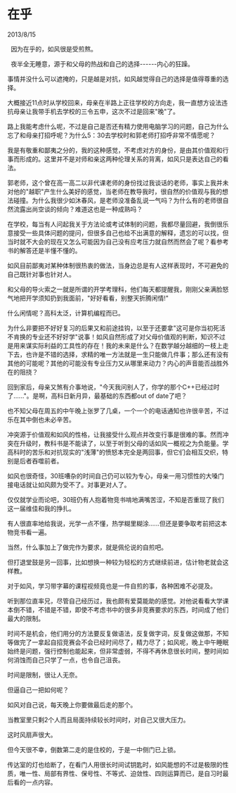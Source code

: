 # 在乎
2013/8/15

  因为在乎的，如风很是受煎熬。

  夜半全无睡意，源于和父母的热战和自己的选择------内心的狂躁。

事情并没什么可以遮掩的，只是越是对抗，如风越觉得自己的选择是值得尊重的选择。

大概接近11点时从学校回来，母亲在半路上正往学校的方向走，我一直想方设法违抗母亲让我带手机去学校的三令五申，这次不过是回来"晚"了。

路上我能考虑什么呢，不过是自己是否还有精力使用电脑学习的问题，自己为什么忘了和母亲打招呼呢？为什么5：30去学校时和郭老师打招呼非常不情愿呢？

我是有敬重和鄙夷之分的，我的这种感觉，不考虑对方的身份，是由其价值观和行事而形成的。这里并不是对师和亲这两种伦理关系的背离，如风只是表达自己的看法。

郭老师，这个曾在高一高二以非代课老师的身份找过我谈话的老师，事实上我并未对他的"越职"产生什么美好的感觉，当老师在教导我时，很自然的价值观与我的想法碰撞。为什么我很少如沐春风，是老师没准备乱说一气吗？为什么有的老师很自然流露出尚空谈的倾向？难道这也是一种成熟吗？

在学校，每当有人问起我关于方法论或考试体制的问题，我都尽量回避，我倒很乐意接受一些具体问题的提问，但很多自己也给不出满意的解释，遗忘的可以找，但当时就不大会的现在又怎么可能因为自己没有应考压力就自然而然会了呢？看参考书的解答还是半懂不懂的。

如风目前鄙夷对某种体制很热衷的做法，当身边总是有人这样表现时，不可避免的自己既针对事也针对人。

和父母的导火索之一就是所谓的开学考理科，他们每天都提醒我，刚刚父亲满脸怒气地把开学须知扔到我面前，"好好看看，别整天折腾闲情!"

什么闲情呢？高科太泛，计算机编程而已。

为什么非要把不好好复习的后果又和前途挂钩，以至于还要拿"这可是你当初死活不肯换的专业还不好好学"说事！如风自然形成了对父母价值观的判断，知识不过是用来谋实际利益的工具性的存在！我的未来是什么？在数学越分越细的一枝上走下去，也许是不错的选择，求精的唯一方法就是一生只能做几件事；那么还有没有其他的可能呢？其他的可能没有专业压力又从哪里来动力？内心的声音能否战胜外在的阻挠？

回到家后，母亲又煞有介事地说，"今天我问别人了，你学的那个C++已经过时了......"。是啊，高科日新月异，最基础的东西都out
of date了吧？

也不知父母在周五的中午晚上张罗了几桌，一个一个的电话通知也许很辛苦，不过乐在其中倒也未必辛苦。

冲突源于价值观和如风的性格，让我接受什么观点并改变行事是很难的事。然而冲突在升级时，教科书是不能读了，以至于听到父母的话如风一概视之为负能量。学高科时的苦乐和对抗现实的"浅薄"的愤怒本完全是两回事，但它们会相互交织，特别是后者吞噬前者。

如风也很奇怪，30班嘈杂的时间自己仍可以较为专心，母亲一用习惯性的大嗓门接电话就让如风颇为受不了。对事更对人了。

仅仅就学业而论吧，30班仍有人抱着物竞书啃地满嘴苦涩，不知是否重现了我们这一届维佳和我的挣扎。

有人很直率地给我说，光学一点不懂，热学糊里糊涂......但还是要争取考前把这本物竞书看一遍。

当然，什么事加上了做完作为要求，就是佩伦说的自煎吧。

但打退堂鼓是另一回事，比如想换一种较为轻松的方式继续前进，估计物老就会这样教。

对于如风，学习带字幕的课程视频竟也是一件自煎的事，各种困难不必提及。

听到那位直率兄，尽管自己经历过，我也颇有爱莫能助的感觉。对他说看看大学课本倒不错，不错是不错，即使不考虑书中的很多非竞赛要求的东西，时间成了他们最大的限制。

时间不是机会，他们用分的方法要反复做语法，反复做字词，反复做这做那，不知等做完了一拿起自招竞赛会不会已经时间尽了，精力尽了；如风呢，晚上中午睡眠始终是问题，强行控制也能起来，但非常虚弱，不得不再休息很长时间，整时间如何消蚀而自己只学了一点，也令自己沮丧。

时间是限制，很让人无奈。

但逼自己一把如何呢？

如风对自己说，每天晚上你要做最后走的那个。

当教室里只剩2个人而且局面持续较长时间时，对自己又很大压力。

这时风扇声很大。

但今天很不幸，倒数第二走的是住校的，于是一中侧门已上锁。

传达室的灯也给断了，在看门人用很长时间试钥匙时，如风能想的不过是极限的性质，唯一性、局部有界性、保号性、不等式、迫敛性、四则运算而已，是自习时最后看的一点内容。
